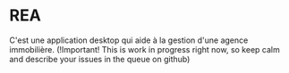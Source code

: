 REA
===
C'est une application desktop qui aide à la gestion d'une agence immobilière. (!Important! This is work in progress right now, so keep calm and describe your issues in the queue on github)
